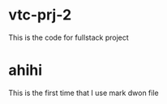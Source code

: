# vtc-prj-2
This is the code for fullstack project
# ahihi
This is the first time that I use mark dwon file

